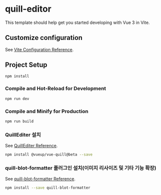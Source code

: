 # quill-editor

This template should help get you started developing with Vue 3 in Vite.

## Customize configuration

See [Vite Configuration Reference](https://vitejs.dev/config/).

## Project Setup

```sh
npm install
```

### Compile and Hot-Reload for Development

```sh
npm run dev
```

### Compile and Minify for Production

```sh
npm run build
```

### QuillEditer 설치
See [QuillEditer Reference](https://vueup.github.io/vue-quill/).
```sh
npm install @vueup/vue-quill@beta --save
```

### quill-blot-formatter 플러그인 설치(이미지 리사이즈 및 기타 기능 확장)
See [quill-blot-formatter Reference](https://www.npmjs.com/package/quill-blot-formatter).
```sh
npm install --save quill-blot-formatter
```